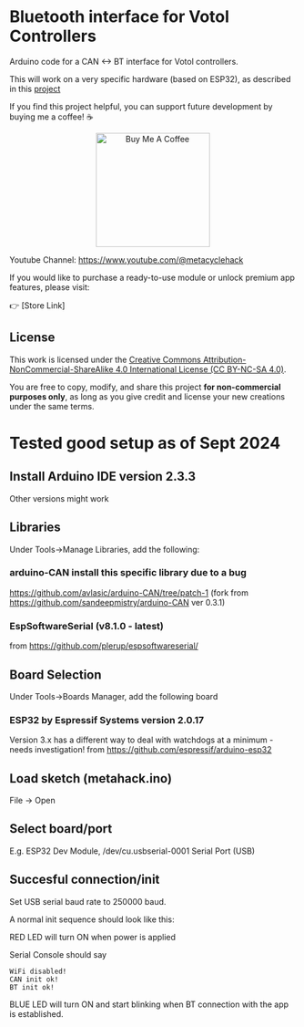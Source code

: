# Bluetooth interface for Votol Controllers

Arduino code for a CAN &lt;-> BT interface for Votol controllers.

This will work on a very specific hardware (based on ESP32), as described in this [project](https://github.com/virgilm/votol_tuner_hardware)

If you find this project helpful, you can support future development by buying me a coffee! ☕

<p align="center">
  <a href="https://www.buymeacoffee.com/metahack" target="_blank">
    <img src="https://cdn.buymeacoffee.com/buttons/v2/default-yellow.png" alt="Buy Me A Coffee" width="200">
  </a>
</p>

Youtube Channel: https://www.youtube.com/@metacyclehack

If you would like to purchase a ready-to-use module or unlock premium app features, please visit:

👉 [Store Link]

## License
This work is licensed under the [Creative Commons Attribution-NonCommercial-ShareAlike 4.0 International License (CC BY-NC-SA 4.0)](https://creativecommons.org/licenses/by-nc-sa/4.0/).

You are free to copy, modify, and share this project **for non-commercial purposes only**, as long as you give credit and license your new creations under the same terms.

# Tested good setup as of Sept 2024

## Install Arduino IDE version 2.3.3
Other versions might work

## Libraries
Under Tools->Manage Libraries, add the following:

### arduino-CAN install this specific library due to a bug
https://github.com/avlasic/arduino-CAN/tree/patch-1
(fork from https://github.com/sandeepmistry/arduino-CAN ver 0.3.1)

### EspSoftwareSerial (v8.1.0 - latest)

from https://github.com/plerup/espsoftwareserial/

## Board Selection
Under Tools->Boards Manager, add the following board

### ESP32 by Espressif Systems version 2.0.17
Version 3.x has a different way to deal with watchdogs at a minimum - needs investigation!
from https://github.com/espressif/arduino-esp32

## Load sketch (metahack.ino)

File -> Open

## Select board/port

E.g. ESP32 Dev Module, /dev/cu.usbserial-0001 Serial Port (USB)

## Succesful connection/init

Set USB serial baud rate to 250000 baud.

A normal init sequence should look like this:

RED LED will turn ON when power is applied

Serial Console should say

```
WiFi disabled!
CAN init ok!
BT init ok!
```

BLUE LED will turn ON and start blinking when BT connection with the app is established.

